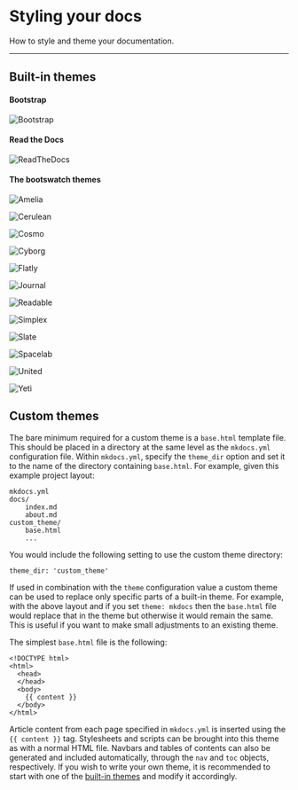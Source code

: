 # Styling your docs

How to style and theme your documentation.

---

## Built-in themes

#### Bootstrap

![Bootstrap](http://bootstrapdocs.com/v2.3.1/docs/assets/img/examples/bootstrap-example-fluid.png)

#### Read the Docs

![ReadTheDocs](https://docs.readthedocs.org/en/latest/_images/screen_mobile.png)

#### The bootswatch themes

![Amelia](http://bootswatch.com/amelia/thumbnail.png)

![Cerulean](http://bootswatch.com/cerulean/thumbnail.png)

![Cosmo](http://bootswatch.com/cosmo/thumbnail.png)

![Cyborg](http://bootswatch.com/cyborg/thumbnail.png)

![Flatly](http://bootswatch.com/flatly/thumbnail.png)

![Journal](http://bootswatch.com/journal/thumbnail.png)

![Readable](http://bootswatch.com/readable/thumbnail.png)

![Simplex](http://bootswatch.com/simplex/thumbnail.png)

![Slate](http://bootswatch.com/slate/thumbnail.png)

![Spacelab](http://bootswatch.com/spacelab/thumbnail.png)

![United](http://bootswatch.com/united/thumbnail.png)

![Yeti](http://bootswatch.com/yeti/thumbnail.png)

## Custom themes

The bare minimum required for a custom theme is a `base.html` template file. This should be placed in a directory at the same level as the `mkdocs.yml` configuration file. Within `mkdocs.yml`, specify the `theme_dir` option and set it to the name of the directory containing `base.html`. For example, given this example project layout:

    mkdocs.yml
    docs/
        index.md
        about.md
    custom_theme/
        base.html
        ...

You would include the following setting to use the custom theme directory:

    theme_dir: 'custom_theme'

If used in combination with the `theme` configuration value a custom theme can be used to replace only specific parts of a built-in theme. For example, with the above layout and if you set `theme: mkdocs` then the `base.html` file would replace that in the theme but otherwise it would remain the same. This is useful if you want to make small adjustments to an existing theme.

The simplest `base.html` file is the following:

    <!DOCTYPE html>
    <html>
      <head>
      </head>
      <body>
        {{ content }}
      </body>
    </html>

Article content from each page specified in `mkdocs.yml` is inserted using the `{{ content }}` tag. Stylesheets and scripts can be brought into this theme as with a normal HTML file. Navbars and tables of contents can also be generated and included automatically, through the `nav` and `toc` objects, respectively. If you wish to write your own theme, it is recommended to start with one of the [built-in themes](https://github.com/tomchristie/mkdocs/tree/master/mkdocs/themes) and modify it accordingly.
